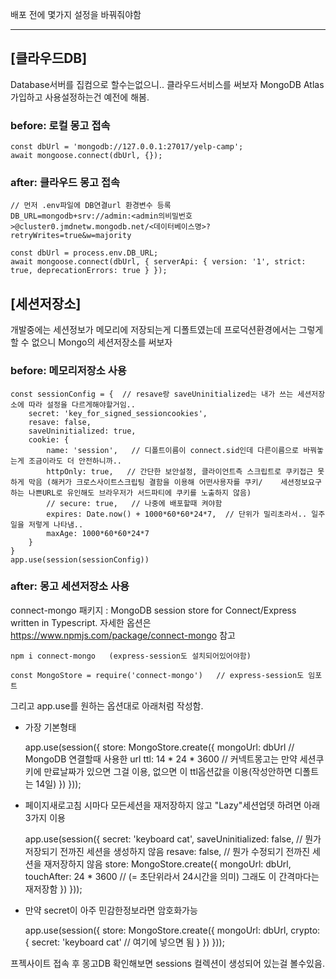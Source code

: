 

배포 전에 몇가지 설정을 바꿔줘야함


-----------------------------

## [클라우드DB]


Database서버를 집컴으로 할수는없으니.. 클라우드서비스를 써보자
MongoDB Atlas 가입하고 사용설정하는건 예전에 해봄.


### before: 로컬 몽고 접속

    const dbUrl = 'mongodb://127.0.0.1:27017/yelp-camp';
    await mongoose.connect(dbUrl, {});


### after: 클라우드 몽고 접속

    // 먼저 .env파일에 DB연결url 환경변수 등록
    DB_URL=mongodb+srv://admin:<admin의비밀번호>@cluster0.jmdnetw.mongodb.net/<데이터베이스명>?retryWrites=true&w=majority

    const dbUrl = process.env.DB_URL;
    await mongoose.connect(dbUrl, { serverApi: { version: '1', strict: true, deprecationErrors: true } });



## [세션저장소]


개발중에는 세션정보가 메모리에 저장되는게 디폴트였는데
프로덕션환경에서는 그렇게 할 수 없으니 Mongo의 세션저장소를 써보자


### before: 메모리저장소 사용

    const sessionConfig = {  // resave랑 saveUninitialized는 내가 쓰는 세션저장소에 따라 설정을 다르게해야할거임..
        secret: 'key_for_signed_sessioncookies',
        resave: false,
        saveUninitialized: true,
        cookie: {
            name: 'session',   // 디폴트이름이 connect.sid인데 다른이름으로 바꿔놓는게 조금이라도 더 안전하니까..
            httpOnly: true,   // 간단한 보안설정, 클라이언트측 스크립트로 쿠키접근 못하게 막음 (해커가 크로스사이트스크립팅 결함을 이용해 어떤사용자를 쿠키/    세션정보요구하는 나쁜URL로 유인해도 브라우저가 서드파티에 쿠키를 노출하지 않음)
            // secure: true,   // 나중에 배포할때 켜야함
            expires: Date.now() + 1000*60*60*24*7,  // 단위가 밀리초라서.. 일주일을 저렇게 나타냄..
            maxAge: 1000*60*60*24*7
        }
    }
    app.use(session(sessionConfig))


### after: 몽고 세션저장소 사용

connect-mongo 패키지 :
MongoDB session store for Connect/Express written in Typescript.
자세한 옵션은 https://www.npmjs.com/package/connect-mongo 참고

    npm i connect-mongo   (express-session도 설치되어있어야함)

    const MongoStore = require('connect-mongo')   // express-session도 임포트


그리고 app.use를 원하는 옵션대로 아래처럼 작성함.

  - 가장 기본형태

    app.use(session({
        store: MongoStore.create({
            mongoUrl: dbUrl         // MongoDB 연결할때 사용한 url
            ttl: 14 * 24 * 3600     // 커넥트몽고는 만약 세션쿠키에 만료날짜가 있으면 그걸 이용, 없으면 이 ttl옵션값을 이용(작성안하면 디폴트는 14일)
        })
    }));

  - 페이지새로고침 시마다 모든세션을 재저장하지 않고 "Lazy"세션업뎃 하려면 아래 3가지 이용

    app.use(session({
        secret: 'keyboard cat',
        saveUninitialized: false,     // 뭔가 저장되기 전까진 세션을 생성하지 않음
        resave: false,                // 뭔가 수정되기 전까진 세션을 재저장하지 않음
        store: MongoStore.create({
            mongoUrl: dbUrl,
            touchAfter: 24 * 3600       // (= 초단위라서 24시간을 의미) 그래도 이 간격마다는 재저장함
        })
    }));

  - 만약 secret이 아주 민감한정보라면 암호화가능

    app.use(session({
        store: MongoStore.create({
            mongoUrl: dbUrl,
            crypto: {
                secret: 'keyboard cat'   // 여기에 넣으면 됨
            }
        })
    }));

프젝사이트 접속 후 몽고DB 확인해보면 sessions 컬렉션이 생성되어 있는걸 볼수있음.

